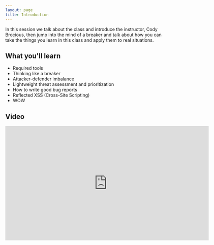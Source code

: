 ```yaml
---
layout: page
title: Introduction
---
```


In this session we talk about the class and introduce the instructor, Cody Brocious, then jump into the mind of a breaker and talk about how you can take the things you learn in this class and apply them to real situations.

What you'll learn
-----------------

- Required tools
- Thinking like a breaker
- Attacker-defender imbalance
- Lightweight threat assessment and prioritization
- How to write good bug reports
- Reflected XSS (Cross-Site Scripting)
- WOW

Video
-----

<div class="container">
	<iframe id="ytplayer" type="text/html" width="640" height="360" src="https://www.youtube-nocookie.com/embed/zPYfT9azdK8?rel=0&autoplay=0&origin={{ site.url }}" frameborder="0"></iframe>
</div>
